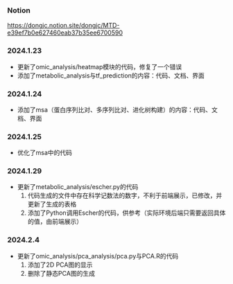 


### Notion
https://dongjc.notion.site/dongjc/MTD-e39ef7b0e627460eab37b35ee6700590


### 2024.1.23
- 更新了omic_analysis/heatmap模块的代码，修复了一个错误
- 添加了metabolic_analysis与tf_prediction的内容：代码、文档、界面


### 2024.1.24
- 添加了msa（蛋白序列比对、多序列比对、进化树构建）的内容：代码、文档、界面


### 2024.1.25
- 优化了msa中的代码


### 2024.1.29
- 更新了metabolic_analysis/escher.py的代码
    1. 代码生成的文件中存在科学记数法的数字，不利于前端展示，已修改，并更新了生成的表格
    2. 添加了Python调用Escher的代码，供参考（实际环境后端只需要返回具体的值，由前端展示）


### 2024.2.4
- 更新了omic_analysis/pca_analysis/pca.py与PCA.R的代码
    1. 添加了2D PCA图的显示
    2. 删除了静态PCA图的生成